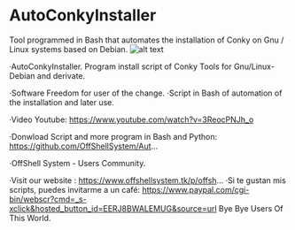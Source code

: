 # AutoConkyInstaller
Tool programmed in Bash that automates the installation of Conky on Gnu / Linux systems based on Debian.
![alt text](http://offshell-system-comunity.110825.n8.nabble.com/file/n1/mundologo1offshellsystem.png)

·AutoConkyInstaller. Program install script of Conky Tools for Gnu/Linux-Debian and derivate.

·Software Freedom for user of the change.
·Script in Bash of automation of the installation and later use.

·Video Youtube: https://www.youtube.com/watch?v=3ReocPNJh_o

·Donwload Script and more program in Bash and Python: 
 https://github.com/OffShellSystem/Aut...

·OffShell System - Users Community.

·Visit our website : https://www.offshellsystem.tk/p/offsh...
·Si te gustan mis scripts, puedes invitarme a un café: https://www.paypal.com/cgi-bin/webscr?cmd=_s-xclick&hosted_button_id=EERJ8BWALEMUG&source=url
      Bye Bye Users Of This World.

